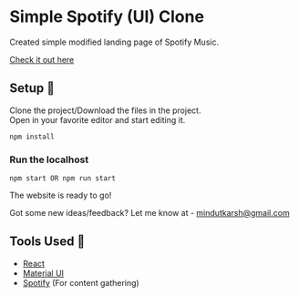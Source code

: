 # Simple Spotify (UI) Clone
Created simple modified landing page of Spotify Music. 

[Check it out here](https://youthful-kare-dd9e1d.netlify.com/)

## Setup :wrench:

Clone the project/Download the files in the project.
<br /> 
Open in your favorite editor and start editing it. 

```
npm install
```
### Run the localhost
```
npm start OR npm run start
```
The website is ready to go! <br />

Got some new ideas/feedback? 
Let me know at - mindutkarsh@gmail.com

## Tools Used :briefcase:

- [React](https://reactjs.org/) 
- [Material UI](https://material-ui.com/)
- [Spotify](https://spotify.com/) (For content gathering)

